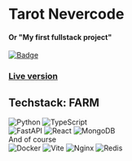 # Tarot Nevercode
#### Or "My first fullstack project"

[![Badge](https://qjk58x0g1geu.runkit.sh)](https://git.io/gradientbadge)
### [Live version](https://tarot.nevercode.space/)

## Techstack: **FARM**
<img src="https://img.shields.io/badge/Python-14354C?style=for-the-badge&logo=python&logoColor=white"  alt="Python"/>
<img src="https://img.shields.io/badge/TypeScript-007ACC?style=for-the-badge&logo=typescript&logoColor=white"  alt="TypeScript"/>
<br>
<img src="https://img.shields.io/badge/fastapi-109989?style=for-the-badge&logo=FASTAPI&logoColor=white"  alt="FastAPI"/> 
<img src="https://img.shields.io/badge/React-20232A?style=for-the-badge&logo=react&logoColor=61DAFB"  alt="React"/>
<img src="https://img.shields.io/badge/MongoDB-4EA94B?style=for-the-badge&logo=mongodb&logoColor=white"  alt="MongoDB"/>
<br>
And of course
<br>
<img src="https://img.shields.io/badge/Docker-2CA5E0?style=for-the-badge&logo=docker&logoColor=white" alt="Docker">
<img src="https://img.shields.io/badge/Vite-B73BFE?style=for-the-badge&logo=vite&logoColor=FFD62E" alt="Vite">
<img src="https://img.shields.io/badge/Nginx-009639?style=for-the-badge&logo=nginx&logoColor=white" alt="Nginx">
<img src="https://img.shields.io/badge/redis-CC0000.svg?&style=for-the-badge&logo=redis&logoColor=white" alt="Redis">
